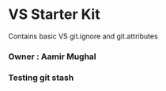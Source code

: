 # VS Starter Kit

Contains basic VS git.ignore and git.attributes

### Owner : Aamir Mughal
### Testing git stash